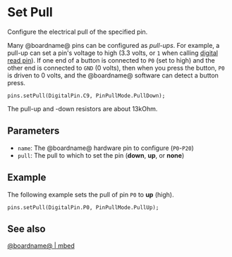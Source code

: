 # Set Pull

Configure the electrical pull of the specified pin.

Many @boardname@ pins can be configured as _pull-ups_.  For example, a
pull-up can set a pin's voltage to high (3.3 volts, or `1` when
calling [digital read pin](/reference/pins/digital-read-pin)).  If one
end of a button is connected to ``P0`` (set to high) and the other end
is connected to ``GND`` (0 volts), then when you press the button,
``P0`` is driven to 0 volts, and the @boardname@ software can detect a
button press.

```sig
pins.setPull(DigitalPin.C9, PinPullMode.PullDown);
```

The pull-up and -down resistors are about 13kOhm.

## Parameters

* ``name``: The @boardname@ hardware pin to configure (``P0``-``P20``)
* ``pull``: The pull to which to set the pin (**down**, **up**, or **none**)

## Example

The following example sets the pull of pin ``P0`` to **up** (high).

```blocks
pins.setPull(DigitalPin.P0, PinPullMode.PullUp);
```

## See also

[@boardname@ | mbed](https://developer.mbed.org/platforms/Microbit/)
